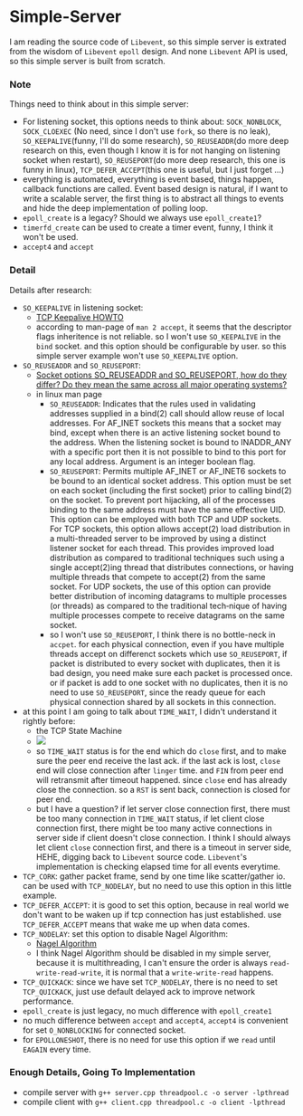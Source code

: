 # Simple-Server
I am reading the source code of `Libevent`, so this simple server is extrated from the wisdom of `Libevent` `epoll` design. And none `Libevent` API is used, so this simple server is built from scratch.

### Note
Things need to think about in this simple server:
 - For listening socket, this options needs to think about: `SOCK_NONBLOCK`, `SOCK_CLOEXEC` (No need, since I don't use `fork`, so there is no leak), `SO_KEEPALIVE`(funny, I'll do some research), `SO_REUSEADDR`(do more deep research on this, even though I know it is for not hanging on listening socket when restart), `SO_REUSEPORT`(do more deep research, this one is funny in linux), `TCP_DEFER_ACCEPT`(this one is useful, but I just forget ...)
 - everything is automated, everything is event based, things happen, callback functions are called. Event based design is natural, if I want to write a scalable server, the first thing is to abstract all things to events and hide the deep implementation of polling loop.
 - `epoll_create` is a legacy? Should we always use `epoll_create1`?
 - `timerfd_create` can be used to create a timer event, funny, I think it won't be used.
 - `accept4` and `accept`

### Detail
Details after research:
 - `SO_KEEPALIVE` in listening socket: 
   + [TCP Keepalive HOWTO](http://tldp.org/HOWTO/html_single/TCP-Keepalive-HOWTO/)
   + according to man-page of `man 2 accept`, it seems that the descriptor flags inheritence is not reliable. so I won't use `SO_KEEPALIVE` in the `bind` socket. and this option should be configurable by user. so this simple server example won't use `SO_KEEPALIVE` option.
 - `SO_REUSEADDR` and `SO_REUSEPORT`:
   + [Socket options SO_REUSEADDR and SO_REUSEPORT, how do they differ? Do they mean the same across all major operating systems?](http://stackoverflow.com/questions/14388706/socket-options-so-reuseaddr-and-so-reuseport-how-do-they-differ-do-they-mean-t)
   + in linux man page
     - `SO_REUSEADDR`: Indicates that the rules used in validating addresses supplied in a bind(2) call should allow reuse of local addresses. For AF_INET sockets this means that a socket may bind, except when there is an active listening socket bound to the address.   When the listening socket is bound to INADDR_ANY with a specific port then it is not possible to bind to this port for any local address.  Argument is an integer boolean flag. 
     - `SO_REUSEPORT`:  Permits multiple AF_INET or AF_INET6 sockets to be bound to an identical socket address. This option must be set on each socket (including the first socket) prior to  calling bind(2) on the socket. To prevent port hijacking, all of the processes binding to the same address must have the same effective UID. This option can be employed with both TCP and UDP sockets. For TCP sockets, this option allows accept(2) load distribution in a multi-threaded server to be improved by using a distinct listener socket for each  thread.  This provides improved load distribution as compared to traditional techniques such using a single accept(2)ing thread that distributes connections, or having multiple threads that compete to accept(2) from the same socket. For UDP sockets, the use of this option can provide better distribution of incoming datagrams to multiple processes (or threads) as compared to the  traditional  tech‐nique of having multiple processes compete to receive datagrams on the same socket.
     - so I won't use `SO_REUSEPORT`, I think there is no bottle-neck in `accpet`. for each physical connection, even if you have multiple threads accept on differenct sockets which use `SO_REUSEPORT`, if packet is distributed to every socket with duplicates, then it is bad design, you need make sure each packet is processed once. or if packet is add to one socket with no duplicates, then it is no need to use `SO_REUSEPORT`, since the ready queue for each physical connection shared by all sockets in this connection. 
 - at this point I am going to talk about `TIME_WAIT`, I didn't understand it rightly before:
   + the TCP State Machine
   + <img src="http://tcpipguide.com/free/diagrams/tcpfsm.png" />
   + so `TIME_WAIT` status is for the end which do `close` first, and to make sure the peer end receive the last ack. if the last ack is lost, `close` end will close connection after `linger` time. and `FIN` from peer end will retransmit after timeout happened. since `close` end has already close the connection. so a `RST` is sent back, connection is closed for peer end.
   + but I have a question? if let server close connection first, there must be too many connection in `TIME_WAIT` status, if let client close connection first, there might be too many active connections in server side if client doesn't close connection. I think I should always let client `close` connection first, and there is a timeout in server side, HEHE, digging back to `Libevent` source code. `Libevent`'s implementation is checking elapsed time for all events everytime.
 - `TCP_CORK`: gather packet frame, send by one time like scatter/gather io. can be used with `TCP_NODELAY`, but no need to use this option in this little example.
 - `TCP_DEFER_ACCEPT`: it is good to set this option, because in real world we don't want to be waken up if tcp connection has just established. use `TCP_DEFER_ACCEPT` means that wake me up when data comes.
 - `TCP_NODELAY`: set this option to disable Nagel Algorithm:
   + [Nagel Algorithm](https://en.wikipedia.org/wiki/Nagle%27s_algorithm)
   + I think Nagel Algorithm should be disabled in my simple server, because it is multithreading, I can't ensure the order is always `read-write-read-write`, it is normal that a `write-write-read` happens. 
 - `TCP_QUICKACK`: since we have set `TCP_NODELAY`, there is no need to set `TCP_QUICKACK`, just use default delayed ack to improve network performance.
 - `epoll_create` is just legacy, no much difference with `epoll_create1`
 - no much difference between `accept` and `accept4`, `accept4` is convenient for set `O_NONBLOCKING` for connected socket.
 - for `EPOLLONESHOT`, there is no need for use this option if we `read` until `EAGAIN` every time.
 
### Enough Details, Going To Implementation
 - compile server with `g++ server.cpp threadpool.c -o server -lpthread`  
 - compile client with `g++ client.cpp threadpool.c -o client -lpthread`
